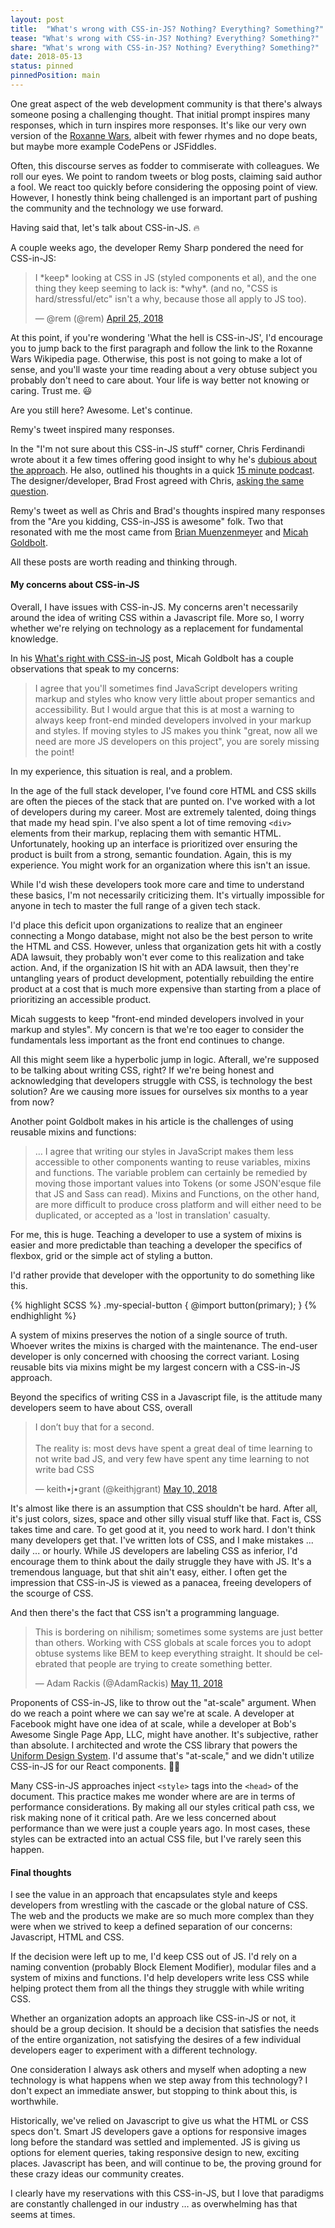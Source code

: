 ```yaml
---
layout: post
title:  "What's wrong with CSS-in-JS? Nothing? Everything? Something?"
tease: "What's wrong with CSS-in-JS? Nothing? Everything? Something?"
share: "What's wrong with CSS-in-JS? Nothing? Everything? Something?"
date: 2018-05-13
status: pinned
pinnedPosition: main
---
```


One great aspect of the web development community is that there's always someone posing a challenging thought. That initial prompt inspires many responses, which in turn inspires more responses. It's like our very own version of the <a href="https://en.wikipedia.org/wiki/Roxanne_Wars" target="_blank">Roxanne Wars</a>, albeit with fewer rhymes and no dope beats, but maybe more example CodePens or JSFiddles.

Often, this discourse serves as fodder to commiserate with colleagues. We roll our eyes. We point to random tweets or blog posts, claiming said author a fool. We react too quickly before considering the opposing point of view. However, I honestly think being challenged is an important part of pushing the community and the technology we use forward.

Having said that, let's talk about CSS-in-JS. 🔥

A couple weeks ago, the developer Remy Sharp pondered the need for CSS-in-JS:

<blockquote class="twitter-tweet" data-lang="en"><p lang="en" dir="ltr">I *keep* looking at CSS in JS (styled components et al), and the one thing they keep seeming to lack is: *why*. (and no, &quot;CSS is hard/stressful/etc&quot; isn&#39;t a why, because those all apply to JS too).</p>&mdash; @rem (@rem) <a href="https://twitter.com/rem/status/989069638553231360?ref_src=twsrc%5Etfw">April 25, 2018</a></blockquote>
<script async src="https://platform.twitter.com/widgets.js" charset="utf-8"></script>

At this point, if you're wondering 'What the hell is CSS-in-JS', I'd encourage you to jump back to the first paragraph and follow the link to the Roxanne Wars Wikipedia page. Otherwise, this post is not going to make a lot of sense, and you'll waste your time reading about a very obtuse subject you probably don't need to care about. Your life is way better not knowing or caring. Trust me. 😃

Are you still here? Awesome. Let's continue.

Remy's tweet inspired many responses.

In the "I'm not sure about this CSS-in-JS stuff" corner, Chris Ferdinandi wrote about it a few times offering good insight to why he's <a href="https://gomakethings.com/whats-wrong-with-css-in-js/" target="blank">dubious about the approach</a>. He also, outlined his thoughts in a quick <a href="https://soundcloud.com/vanillajspodcast/whats-wrong-with-css-in-js"> 15 minute podcast</a>. The designer/developer, Brad Frost agreed with Chris, <a href="http://bradfrost.com/blog/link/whats-wrong-with-css-in-js/" target="_blank">asking the same question</a>.

Remy's tweet as well as Chris and Brad's thoughts inspired many responses from the "Are you kidding, CSS-in-JSS is awesome" folk. Two that resonated with me the most came from <a href="http://www.brianmuenzenmeyer.com/" target="_blank">Brian Muenzenmeyer</a> and <a href="https://micahgodbolt.com/blog/what-s-right-with-css-in-js/" target="_blank">Micah Goldbolt</a>.

All these posts are worth reading and thinking through.

#### My concerns about CSS-in-JS

Overall, I have issues with CSS-in-JS. My concerns aren't necessarily around the idea of writing CSS within a Javascript file. More so, I worry whether we're relying on technology as a replacement for fundamental knowledge.

In his <a href="https://micahgodbolt.com/blog/what-s-right-with-css-in-js/">What's right with CSS-in-JS</a> post, Micah Goldbolt has a couple observations that speak to my concerns:

> I agree that you'll sometimes find JavaScript developers writing markup and styles who know very little about proper semantics and accessibility. But I would argue that this is at most a warning to always keep front-end minded developers involved in your markup and styles. If moving styles to JS makes you think "great, now all we need are more JS developers on this project", you are sorely missing the point!

In my experience, this situation is real, and a problem.

In the age of the full stack developer, I've found core HTML and CSS skills are often the pieces of the stack that are punted on. I've worked with a lot of developers during my career. Most are extremely talented, doing things that made my head spin. I've also spent a lot of time removing `<div>` elements from their markup, replacing them with semantic HTML. Unfortunately, hooking up an interface is prioritized over ensuring the product is built from a strong, semantic foundation. Again, this is my experience. You might work for an organization where this isn't an issue.

While I'd wish these developers took more care and time to understand these basics, I'm not necessarily criticizing them. It's virtually impossible for anyone in tech to master the full range of a given tech stack.

I'd place this deficit upon organizations to realize that an engineer connecting a Mongo database, might not also be the best person to write the HTML and CSS. However, unless that organization gets hit with a costly ADA lawsuit, they probably won't ever come to this realization and take action. And, if the organization IS hit with an ADA lawsuit, then they're untangling years of product development, potentially rebuilding the entire product at a cost that is much more expensive than starting from a place of prioritizing an accessible product.

Micah suggests to keep "front-end minded developers involved in your markup and styles". My concern is that we're too eager to consider the fundamentals less important as the front end continues to change.

All this might seem like a hyperbolic jump in logic. Afterall, we're supposed to be talking about writing CSS, right? If we're being honest and acknowledging that developers struggle with CSS, is technology the best solution? Are we causing more issues for ourselves six months to a year from now?

Another point Goldbolt makes in his article is the challenges of using reusable mixins and functions:

> …  I agree that writing our styles in JavaScript makes them less accessible to other components wanting to reuse variables, mixins and functions. The variable problem can certainly be remedied by moving those important values into Tokens (or some JSON'esque file that JS and Sass can read). Mixins and Functions, on the other hand, are more difficult to produce cross platform and will either need to be duplicated, or accepted as a 'lost in translation' casualty.

For me, this is huge. Teaching a developer to use a system of mixins is easier and more predictable than teaching a developer the specifics of flexbox, grid or the simple act of styling a button.

I'd rather provide that developer with the opportunity to do something like this.

<div class="code-block" data-code="SCSS">
{% highlight SCSS %}
.my-special-button {
   @import button(primary);
} {% endhighlight %}
</div>

A system of mixins preserves the notion of a single source of truth. Whoever writes the mixins is charged with the maintenance. The end-user developer is only concerned with choosing the correct variant. Losing reusable bits via mixins might be my largest concern with a CSS-in-JS approach.

Beyond the specifics of writing CSS in a Javascript file, is the attitude many developers seem to have about CSS, overall

<blockquote class="twitter-tweet" data-lang="en"><p lang="en" dir="ltr">I don’t buy that for a second.<br><br>The reality is: most devs have spent a great deal of time learning to not write bad JS, and very few have spent any time learning to not write bad CSS</p>&mdash; keith•j•grant (@keithjgrant) <a href="https://twitter.com/keithjgrant/status/994578913430040576?ref_src=twsrc%5Etfw">May 10, 2018</a></blockquote>
<script async src="https://platform.twitter.com/widgets.js" charset="utf-8"></script>

It's almost like there is an assumption that CSS shouldn't be hard. After all, it's just colors, sizes, space and other silly visual stuff like that. Fact is, CSS takes time and care. To get good at it, you need to work hard. I don't think many developers get that. I've written lots of CSS, and I make mistakes ... daily ... or hourly. While JS developers are labeling CSS as inferior, I'd encourage them to think about the daily struggle they have with JS. It's a tremendous language, but that shit ain't easy, either. I often get the impression that CSS-in-JS is viewed as a panacea, freeing developers of the scourge of CSS.

And then there's the fact that CSS isn't a programming language.

<blockquote class="twitter-tweet" data-lang="en"><p lang="en" dir="ltr">This is bordering on nihilism; sometimes some systems are just better than others. Working with CSS globals at scale forces you to adopt obtuse systems like BEM to keep everything straight. It should be celebrated that people are trying to create something better.</p>&mdash; Adam Rackis (@AdamRackis) <a href="https://twitter.com/AdamRackis/status/995042978241630209?ref_src=twsrc%5Etfw">May 11, 2018</a></blockquote>
<script async src="https://platform.twitter.com/widgets.js" charset="utf-8"></script>

Proponents of CSS-in-JS, like to throw out the "at-scale" argument. When do we reach a point where we can say we're at scale. A developer at Facebook might have one idea of at scale, while a developer at Bob's Awesome Single Page App, LLC, might have another. It's subjective, rather than absolute. I architected and wrote the CSS library that powers the <a href="http://uniform.hudl.com" target="_blank">Uniform Design System</a>. I'd assume that's "at-scale," and we didn't utilize CSS-in-JS for our React components. 🤷‍♂️

Many CSS-in-JS approaches inject `<style>` tags into the `<head>` of the document. This practice makes me wonder where are are in terms of performance considerations. By making all our styles critical path css, we risk making none of it critical path. Are we less concerned about performance than we were just a couple years ago. In most cases, these styles can be extracted into an actual CSS file, but I've rarely seen this happen.


#### Final thoughts

I see the value in an approach that encapsulates style and keeps developers from wrestling with the cascade or the global nature of CSS. The web and the products we make are so much more complex than they were when we strived to keep a defined separation of our concerns: Javascript, HTML and CSS.

If the decision were left up to me, I'd keep CSS out of JS. I'd rely on a naming convention (probably Block Element Modifier), modular files and a system of mixins and functions. I'd help developers write less CSS while helping protect them from all the things they struggle with while writing CSS.

Whether an organization adopts an approach like CSS-in-JS or not, it should be a group decision. It should be a decision that satisfies the needs of the entire organization, not satisfying the desires of a few individual developers eager to experiment with a different technology.

One consideration I always ask others and myself when adopting a new technology is what happens when we step away from this technology? I don't expect an immediate answer, but stopping to think about this, is worthwhile.

Historically, we've relied on Javascript to give us what the HTML or CSS specs don't. Smart JS developers gave a options for responsive images long before the standard was settled and implemented. JS is giving us options for element queries, taking responsive design to new, exciting places. Javascript has been, and will continue to be, the proving ground for these crazy ideas our community creates.

I clearly have my reservations with this CSS-in-JS, but I love that paradigms are constantly challenged in our industry … as overwhelming has that seems at times.